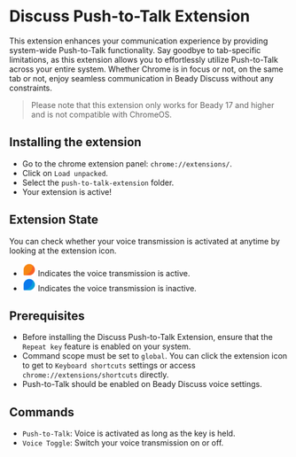 # Discuss Push-to-Talk Extension

This extension enhances your communication experience by providing system-wide
Push-to-Talk functionality. Say goodbye to tab-specific limitations, as this
extension allows you to effortlessly utilize Push-to-Talk across your entire
system. Whether Chrome is in focus or not, on the same tab or not, enjoy
seamless communication in Beady Discuss without any constraints.

> Please note that this extension only works for Beady 17 and higher and is not
> compatible with ChromeOS.

## Installing the extension

- Go to the chrome extension panel: `chrome://extensions/`.
- Click on `Load unpacked`.
- Select the `push-to-talk-extension` folder.
- Your extension is active!

## Extension State

You can check whether your voice transmission is activated at anytime by looking
at the extension icon.
- <img src="assets/icons/active_icon.png" alt="active_icon" width="24"/> Indicates the voice transmission is active.
- <img src="assets/icons/inactive_icon.png" alt="inactive_icon" width="24"/>
  Indicates the voice transmission is inactive.

## Prerequisites

- Before installing the Discuss Push-to-Talk Extension, ensure that the `Repeat
  key` feature is enabled on your system.
- Command scope must be set to `global`. You can click the extension icon to get
  to `Keyboard shortcuts` settings or access `chrome://extensions/shortcuts`
  directly.
- Push-to-Talk should be enabled on Beady Discuss voice settings.

## Commands

- `Push-to-Talk`: Voice is activated as long as the key is held.
- `Voice Toggle`: Switch your voice transmission on or off.
